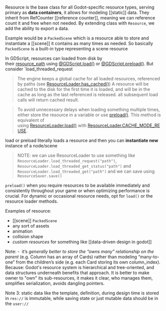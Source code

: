 Resource is the base class for all Godot-specific resource types, serving primary as **data containers**, it allows for modeling [[static]] data.
They inherit from RefCounter [[reference counter]], meaning we can reference count it and free when not needed.
By extending class with `Resource`, we add the ability to export a data.


Example would be a `PackedScene` which is a resource able to store and instantiate a [[scene]] it contains as many times as needed.
So basically `PackedScene` is a built-in type representing a scene resource

In GDScript, resources can loaded from disk by their [resource_path](https://docs.godotengine.org/en/stable/classes/class_resource.html#class-resource-property-resource-path) using [@GDScript.load()](https://docs.godotengine.org/en/stable/classes/class_%40gdscript.html#class-gdscript-method-load) or [@GDScript.preload()](https://docs.godotengine.org/en/stable/classes/class_%40gdscript.html#class-gdscript-method-preload).
But consider `load_threaded_request

> The engine keeps a global cache for all loaded resources, referenced by paths (see [ResourceLoader.has_cached()](https://docs.godotengine.org/en/stable/classes/class_resourceloader.html#class-resourceloader-method-has-cached))
A resource will be cached to the disk for the first time it is loaded, and will be in the cache as long as the last referenced is released. all subsequent load calls will return cached result.

> To avoid unnecessary delays when loading something multiple times, either store the resource in a variable or use [preload()](https://docs.godotengine.org/en/stable/classes/class_%40gdscript.html#class-gdscript-method-preload).
This method is equivalent of using [ResourceLoader.load()](https://docs.godotengine.org/en/stable/classes/class_resourceloader.html#class-resourceloader-method-load) with [ResourceLoader.CACHE_MODE_REUSE](https://docs.godotengine.org/en/stable/classes/class_resourceloader.html#class-resourceloader-constant-cache-mode-reuse).


load or preload literally loads a resource and then you can **instantiate new** instance of a node/scene
> NOTE: we can use ResourceLoader to use something like `ResourceLoader.load_threaded_request("path")`, `ResourceLoader.load_threaded_get_status("path")` and `ResourceLoader.load_threaded_get("path")` and we can save using `ResourceSaver.save()`

`preload()` when you require resources to be available immediately and consistently throughout your game or when optimizing performance is crucial.
For dynamic or occasional resource needs, opt for `load()` or the resource loader methods.


Examples of resource:
- [[scene]] `PackedScene`
- any sort of assets
- animation
- collision shape
- *custom resources* for something like [[data-driven design in godot]]

Note: -  it’s _generally better to store the “owns many” relationship on the parent_ (e.g. Column has an array of Cards) rather than modeling “many-to-one” from the children’s side (e.g. each Card storing its own column_index).
Because: Godot's resource system is hierarchical and tree-oriented, and data structures underneath benefits that approach. It is better to make owner to "own" its sub-resources, it makes it clear, who manages them, simplifies serialization, avoids dangling pointers.

Note 3: static data like the template, definition, during design time is stored in `res://` is immutable, while saving state or just mutable data should be in the `user://` 


